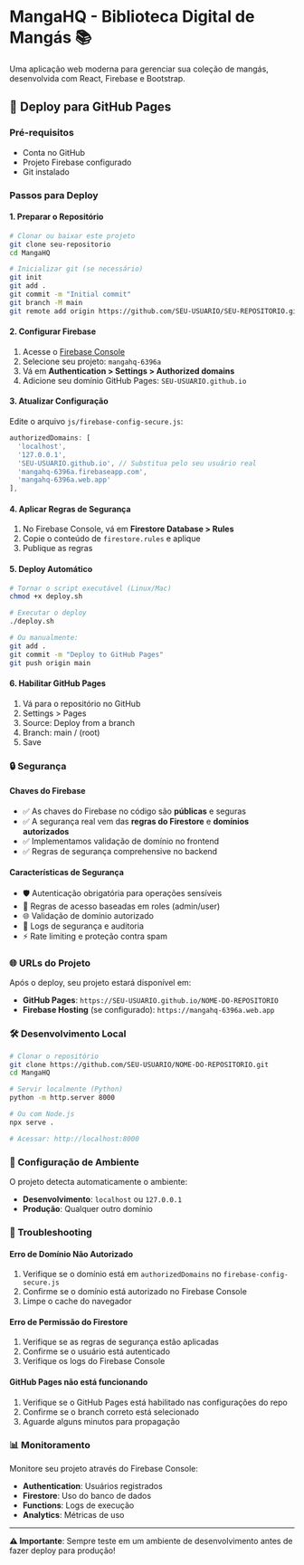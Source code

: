 # MangaHQ - Biblioteca Digital de Mangás 📚

Uma aplicação web moderna para gerenciar sua coleção de mangás, desenvolvida com React, Firebase e Bootstrap.

## 🚀 Deploy para GitHub Pages

### Pré-requisitos
- Conta no GitHub
- Projeto Firebase configurado
- Git instalado

### Passos para Deploy

#### 1. Preparar o Repositório
```bash
# Clonar ou baixar este projeto
git clone seu-repositorio
cd MangaHQ

# Inicializar git (se necessário)
git init
git add .
git commit -m "Initial commit"
git branch -M main
git remote add origin https://github.com/SEU-USUARIO/SEU-REPOSITORIO.git
```

#### 2. Configurar Firebase
1. Acesse o [Firebase Console](https://console.firebase.google.com/)
2. Selecione seu projeto: `mangahq-6396a`
3. Vá em **Authentication > Settings > Authorized domains**
4. Adicione seu domínio GitHub Pages: `SEU-USUARIO.github.io`

#### 3. Atualizar Configuração
Edite o arquivo `js/firebase-config-secure.js`:
```javascript
authorizedDomains: [
  'localhost',
  '127.0.0.1',
  'SEU-USUARIO.github.io', // Substitua pelo seu usuário real
  'mangahq-6396a.firebaseapp.com',
  'mangahq-6396a.web.app'
],
```

#### 4. Aplicar Regras de Segurança
1. No Firebase Console, vá em **Firestore Database > Rules**
2. Copie o conteúdo de `firestore.rules` e aplique
3. Publique as regras

#### 5. Deploy Automático
```bash
# Tornar o script executável (Linux/Mac)
chmod +x deploy.sh

# Executar o deploy
./deploy.sh

# Ou manualmente:
git add .
git commit -m "Deploy to GitHub Pages"
git push origin main
```

#### 6. Habilitar GitHub Pages
1. Vá para o repositório no GitHub
2. Settings > Pages
3. Source: Deploy from a branch
4. Branch: main / (root)
5. Save

### 🔒 Segurança

#### Chaves do Firebase
- ✅ As chaves do Firebase no código são **públicas** e seguras
- ✅ A segurança real vem das **regras do Firestore** e **domínios autorizados**
- ✅ Implementamos validação de domínio no frontend
- ✅ Regras de segurança comprehensive no backend

#### Características de Segurança
- 🛡️ Autenticação obrigatória para operações sensíveis
- 🔐 Regras de acesso baseadas em roles (admin/user)
- 🌐 Validação de domínio autorizado
- 📝 Logs de segurança e auditoria
- ⚡ Rate limiting e proteção contra spam

### 🌐 URLs do Projeto

Após o deploy, seu projeto estará disponível em:
- **GitHub Pages**: `https://SEU-USUARIO.github.io/NOME-DO-REPOSITORIO`
- **Firebase Hosting** (se configurado): `https://mangahq-6396a.web.app`

### 🛠️ Desenvolvimento Local

```bash
# Clonar o repositório
git clone https://github.com/SEU-USUARIO/NOME-DO-REPOSITORIO.git
cd MangaHQ

# Servir localmente (Python)
python -m http.server 8000

# Ou com Node.js
npx serve .

# Acessar: http://localhost:8000
```

### 📝 Configuração de Ambiente

O projeto detecta automaticamente o ambiente:
- **Desenvolvimento**: `localhost` ou `127.0.0.1`
- **Produção**: Qualquer outro domínio

### 🔧 Troubleshooting

#### Erro de Domínio Não Autorizado
1. Verifique se o domínio está em `authorizedDomains` no `firebase-config-secure.js`
2. Confirme se o domínio está autorizado no Firebase Console
3. Limpe o cache do navegador

#### Erro de Permissão do Firestore
1. Verifique se as regras de segurança estão aplicadas
2. Confirme se o usuário está autenticado
3. Verifique os logs do Firebase Console

#### GitHub Pages não está funcionando
1. Verifique se o GitHub Pages está habilitado nas configurações do repo
2. Confirme se o branch correto está selecionado
3. Aguarde alguns minutos para propagação

### 📊 Monitoramento

Monitore seu projeto através do Firebase Console:
- **Authentication**: Usuários registrados
- **Firestore**: Uso do banco de dados
- **Functions**: Logs de execução
- **Analytics**: Métricas de uso

---

**⚠️ Importante**: Sempre teste em um ambiente de desenvolvimento antes de fazer deploy para produção!
